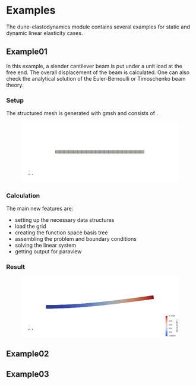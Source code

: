 # Examples
The dune-elastodynamics module contains several examples for static and dynamic linear
elasticity cases.

## Example01
In this example, a slender cantilever beam is put under a unit load at the free end.
The overall displacement of the beam is calculated. One can also check the analytical
solution of the Euler-Bernoulli or Timoschenko beam theory.

### Setup
The structured mesh is generated with gmsh and consists of .
<figure>
	<center>
		<img src='Example01/Setup.png'>
	</center>
</figure>

### Calculation
The main new features are:
- setting up the necessary data structures
- load the grid
- creating the function space basis tree
- assembling the problem and boundary conditions
- solving the linear system
- getting output for paraview

### Result
<figure>
	<center>
		<img src='Example01/Result.png'>
	</center>
</figure>

## Example02

## Example03
